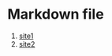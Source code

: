 # Markdown file #  
1. [site1](https://github.com/othree/markdown-syntax-zhtw/blob/master/syntax.md#header)  
2. [site2](https://github.com/guodongxiaren/README#%E9%93%BE%E6%8E%A5)  
